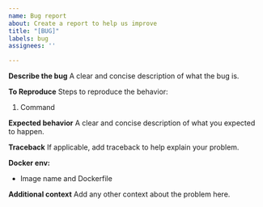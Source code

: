 ```yaml
---
name: Bug report
about: Create a report to help us improve
title: "[BUG]"
labels: bug
assignees: ''

---
```


**Describe the bug**
A clear and concise description of what the bug is.

**To Reproduce**
Steps to reproduce the behavior:
1. Command

**Expected behavior**
A clear and concise description of what you expected to happen.

**Traceback**
If applicable, add traceback to help explain your problem.

**Docker env:**
 - Image name and Dockerfile

**Additional context**
Add any other context about the problem here.
